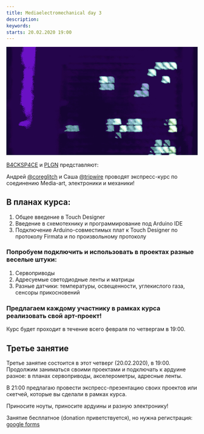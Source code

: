 ```yaml
---
title: Mediaelectromechanical day 3
description: 
keywords:
starts: 20.02.2020 19:00
---
```


![promo](./assets/mediaem_promo.gif "game of life on the fluepdot. By alg & fluepke")

[B4CKSP4CE](https://0x08.in/) и [PLGN](https://www.instagram.com/plgnlab/) представляют:

Андрей [@сoreglitch](tg://resolve/?domain=сoreglitch) и Саша [@tripwire](tg://resolve/?domain=tripwire) проводят экспресс-курс по соединению Media-art, электроники и механики!

## В планах курса:

1. Общее введение в Touch Designer
2. Введение в схемотехнику и программирование под Arduino IDE
3. Подключение Arduino-совместимых плат к Touch Designer по протоколу Firmata и по произвольному протоколу

### Попробуем подключить и использовать в проектах разные веселые штуки:

1. Сервоприводы
2. Адресуемые светодиодные ленты и матрицы
3. Разные датчики: температуры, освещенности, углекислого газа, сенсоры прикосновений

### Предлагаем каждому участнику в рамках курса реализовать свой арт-проект!

Курс будет проходит в течение всего февраля по четвергам в 19:00.

## Третье занятие

Третье занятие состоится в этот четверг (20.02.2020), в 19:00. Продолжим заниматься своими проектами и подключать к ардуине разное: в планах сервоприводы, акселерометры, адресные ленты.

В 21:00 предлагаю провести экспресс-презентацию своих проектов или скетчей, которые вы сделали в рамках курса.

Приносите ноуты, приносите ардуины и разную электронику!

Занятие бесплатное (donation приветствуется), но нужна регистрация: [google forms](https://docs.google.com/forms/d/e/1FAIpQLSeFR0HPGoqH5HkycXVvlFPxren--ZOkrNry1yglG6fvGuQkfA/viewform)
